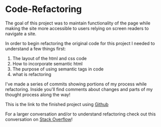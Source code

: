 # Code-Refactoring

The goal of this project was to maintain functionality of the page while making the site more accessible to users relying on screen readers to navigate a site.

In order to begin refactoring the original code for this project I needed to understand a few things first:
1. The layout of the html and css code
2. How to incorporate semantic html
3. The purpose of using semantic tags in code
4. what is refactoring

I've made a series of commits showing portions of my process while refactoring. Inside you'll find comments about changes and parts of my thought process along the way!

This is the link to the finished project using [Github](https://kfields91.github.io/Code-Refactoring/)

For a larger conversation and/or to understand refactoring check out this conversation on [Stack Overflow](https://stackoverflow.com/questions/1025844/what-is-refactoring-and-what-is-only-modifying-code)!